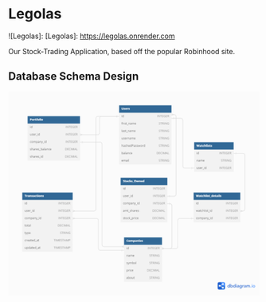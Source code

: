 # Legolas
![Legolas]:
[Legolas]: https://legolas.onrender.com

Our Stock-Trading Application, based off the popular Robinhood site.

## Database Schema Design

![db-schema]

[db-schema]: react-app/src/static/legolas-db-diagram.png
